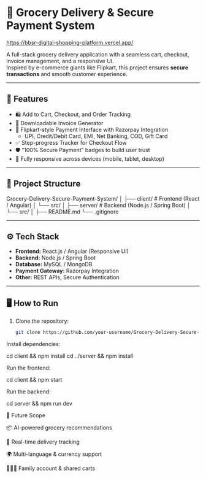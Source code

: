 # 🛒 Grocery Delivery & Secure Payment System

https://bbsr-digital-shopping-platform.vercel.app/

A full-stack grocery delivery application with a seamless cart, checkout, invoice management, and a responsive UI.  
Inspired by e-commerce giants like Flipkart, this project ensures **secure transactions** and smooth customer experience.

---

## 🚀 Features
- 🛍️ Add to Cart, Checkout, and Order Tracking  
- 📜 Downloadable Invoice Generator  
- 🔐 Flipkart-style Payment Interface with Razorpay Integration  
  - UPI, Credit/Debit Card, EMI, Net Banking, COD, Gift Card  
- ✅ Step-progress Tracker for Checkout Flow  
- 🛡️ “100% Secure Payment” badges to build user trust  
- 📱 Fully responsive across devices (mobile, tablet, desktop)  

---

## 📂 Project Structure
Grocery-Delivery-Secure-Payment-System/
│
├── client/ # Frontend (React / Angular)
│ └── src/
│
├── server/ # Backend (Node.js / Spring Boot)
│ └── src/
│
├── README.md
└── .gitignore


---

## ⚙️ Tech Stack
- **Frontend:** React.js / Angular (Responsive UI)  
- **Backend:** Node.js / Spring Boot  
- **Database:** MySQL / MongoDB  
- **Payment Gateway:** Razorpay Integration  
- **Other:** REST APIs, Secure Authentication  

---

## 🖥️ How to Run
1. Clone the repository:
   ```bash
   git clone https://github.com/your-username/Grocery-Delivery-Secure-Payment-System.git

Install dependencies:

cd client && npm install
cd ../server && npm install


Run the frontend:

cd client && npm start


Run the backend:

cd server && npm run dev

📌 Future Scope

📦 AI-powered grocery recommendations

🚚 Real-time delivery tracking

🌍 Multi-language & currency support

👨‍👩‍👧 Family account & shared carts
